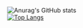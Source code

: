 <!-- ### Hi there 👋 -->
<!--
**yudongyeop/yudongyeop** is a ✨ _special_ ✨ repository because its `README.md` (this file) appears on your GitHub profile.

Here are some ideas to get you started:

- 🔭 I’m currently working on ...
- 🌱 I’m currently learning ...
- 👯 I’m looking to collaborate on ...
- 🤔 I’m looking for help with ...
- 💬 Ask me about ...
- 📫 How to reach me: ...
- 😄 Pronouns: ...
- ⚡ Fun fact: ...
-->
![Anurag's GitHub stats](https://github-readme-stats.vercel.app/api?username=yudongyeop&hide=issues,contribs)<br>
[![Top Langs](https://github-readme-stats.vercel.app/api/top-langs/?username=yudongyeop&hide=html&layout=compact)](https://github.com/anuraghazra/github-readme-stats)<br>
